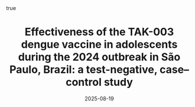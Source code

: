---
title: "Effectiveness of the TAK-003 dengue vaccine in adolescents during the 2024 outbreak in São Paulo, Brazil: a test-negative, case–control study"

publication: "**The Lancet Infectious Diseases**. 2025;.. <a href='https://www.thelancet.com/journals/laninf/article/PIIS1473-3099(25)00382-2/abstract' target='_blank' rel='noopener noreferrer'>10.1016/S1473-3099(25)00382-2</a>"

# Publication name and optional abbreviated publication name.
# publication_short: ""

authors:
- otavioranzani
- Lazar Neto F
- Mareto LK
- Brumatti TS
- de Oliveira RD
- da Silva PV
- Dos Santos ER
- D' Agostini TL
- De Paula RAC
- Dean NE
- Ko AI
- Cummings DAT
- Andrews JR
- Hitchings MDT
- Croda J

# Publication type.
# Accepts a single type but formatted as a YAML list (for Hugo requirements).
# Enter a publication type from the CSL standard.
publication_types: ["article-journal"]

doi: "10.1016/S1473-3099(25)00382-2"
add_badge: true

featured: true

categories: ["dengue", 'vaccine']

date: "2025-08-19"

# Schedule page publish date (NOT publication's date).
publishDate: "2025-08-19"

external_link: "https://www.thelancet.com/journals/laninf/article/PIIS1473-3099(25)00382-2/abstract"

links: 
 - name: PDF
   url: "https://www.thelancet.com/journals/laninf/article/PIIS1473-3099(25)00382-2/abstract"
 - name: Supplemental Material
   url: "https://www.thelancet.com/cms/10.1016/S1473-3099(25)00382-2/attachment/2df5cf81-4a21-42e4-afa0-34d36ba88c45/mmc2.pdf"
 - name: Media
   url: "https://www.cnnbrasil.com.br/saude/vacina-da-dengue-tem-675-de-eficacia-contra-internacao-de-adolescentes/"


math: true

projects: []

slides: example
---